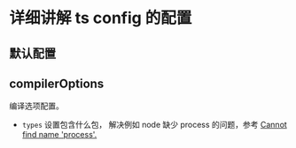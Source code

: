 # 详细讲解 ts config 的配置

## 默认配置

## compilerOptions
编译选项配置。

* `types` 设置包含什么包， 解决例如 node 缺少 process 的问题，参考 [ Cannot find name 'process'.](https://github.com/wmonk/create-react-app-typescript/issues/93#issuecomment-396885127)
